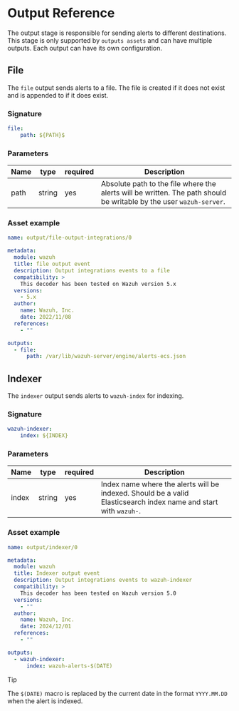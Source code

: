 # Output Reference

The output stage is responsible for sending alerts to different destinations. This stage is only supported by
`outputs assets` and can have multiple outputs. Each output can have its own configuration.


## File

The `file` output sends alerts to a file. The file is created if it does not exist and is appended to if it does exist.

### Signature

```yaml
file:
    path: ${PATH}$
```

### Parameters

| Name | type | required | Description |
|------|------|----------|-------------|
| path | string | yes | Absolute path to the file where the alerts will be written. The path should be writable by the user `wazuh-server`. |

### Asset example

```yaml
name: output/file-output-integrations/0

metadata:
  module: wazuh
  title: file output event
  description: Output integrations events to a file
  compatibility: >
    This decoder has been tested on Wazuh version 5.x
  versions:
    - 5.x
  author:
    name: Wazuh, Inc.
    date: 2022/11/08
  references:
    - ""

outputs:
  - file:
      path: /var/lib/wazuh-server/engine/alerts-ecs.json
```

## Indexer

The `indexer` output sends alerts to `wazuh-index` for indexing.

### Signature

```yaml
wazuh-indexer:
    index: ${INDEX}
```

### Parameters

| Name | type | required | Description |
|------|------|----------|-------------|
| index | string | yes | Index name where the alerts will be indexed. Should be a valid Elasticsearch index name and start with `wazuh-`. |

### Asset example

```yaml
name: output/indexer/0

metadata:
  module: wazuh
  title: Indexer output event
  description: Output integrations events to wazuh-indexer
  compatibility: >
    This decoder has been tested on Wazuh version 5.0
  versions:
    - ""
  author:
    name: Wazuh, Inc.
    date: 2024/12/01
  references:
    - ""

outputs:
  - wazuh-indexer:
      index: wazuh-alerts-$(DATE)
```

> [!TIP]
> The `$(DATE)` macro is replaced by the current date in the format `YYYY.MM.DD` when the alert is indexed.
